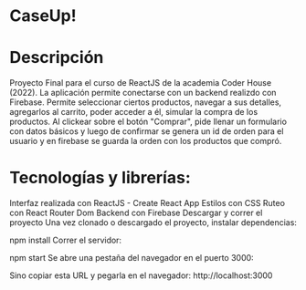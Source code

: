 # CaseUp!

# Descripción
Proyecto Final para el curso de ReactJS de la academia Coder House (2022). La aplicación permite conectarse con un backend realizdo con Firebase. Permite seleccionar ciertos productos, navegar a sus detalles, agregarlos al carrito, poder acceder a él, simular la compra de los productos. Al clickear sobre el botón "Comprar", pide llenar un formulario con datos básicos y luego de confirmar se genera un id de orden para el usuario y en firebase se guarda la orden con los productos que compró.

# Tecnologías y librerías:

Interfaz realizada con ReactJS - Create React App
Estilos con CSS
Ruteo con React Router Dom
Backend con Firebase
Descargar y correr el proyecto
Una vez clonado o descargado el proyecto, instalar dependencias:

npm install
Correr el servidor:

npm start
Se abre una pestaña del navegador en el puerto 3000:

Sino copiar esta URL y pegarla en el navegador: http://localhost:3000
